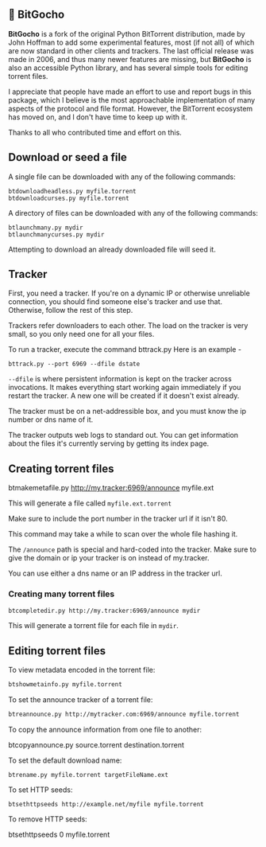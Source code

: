 ## 🍄 BitGocho

**BitGocho** is a fork of the original Python BitTorrent distribution, made by
John Hoffman to add some experimental features, most (if not all) of which are
now standard in other clients and trackers. The last official release was made
in 2006, and thus many newer features are missing, but **BitGocho** is also an
accessible Python library, and has several simple tools for editing torrent
files.

I appreciate that people have made an effort to use and report bugs in this
package, which I believe is the most approachable implementation of many aspects
of the protocol and file format. However, the BitTorrent ecosystem has moved on,
and I don't have time to keep up with it.

Thanks to all who contributed time and effort on this.

## Download or seed a file

A single file can be downloaded with any of the following commands:

    btdownloadheadless.py myfile.torrent
    btdownloadcurses.py myfile.torrent

A directory of files can be downloaded with any of the following commands:

    btlaunchmany.py mydir
    btlaunchmanycurses.py mydir

Attempting to download an already downloaded file will seed it.

## Tracker
First, you need a tracker. If you're on a dynamic IP or otherwise 
unreliable connection, you should find someone else's tracker and 
use that. Otherwise, follow the rest of this step.

Trackers refer downloaders to each other. The load on the tracker 
is very small, so you only need one for all your files.

To run a tracker, execute the command bttrack.py Here is an example -

    bttrack.py --port 6969 --dfile dstate

`--dfile` is where persistent information is kept on the tracker across 
invocations. It makes everything start working again immediately if 
you restart the tracker. A new one will be created if it doesn't exist 
already.

The tracker must be on a net-addressible box, and you must know the 
ip number or dns name of it.

The tracker outputs web logs to standard out. You can get information 
about the files it's currently serving by getting its index page. 


## Creating torrent files

btmakemetafile.py http://my.tracker:6969/announce myfile.ext

This will generate a file called `myfile.ext.torrent`

Make sure to include the port number in the tracker url if it isn't 80.

This command may take a while to scan over the whole file hashing it.

The `/announce` path is special and hard-coded into the tracker. 
Make sure to give the domain or ip your tracker is on instead of 
my.tracker.

You can use either a dns name or an IP address in the tracker url.

### Creating many torrent files
```bash
btcompletedir.py http://my.tracker:6969/announce mydir
```

This will generate a torrent file for each file in `mydir`.

## Editing torrent files

To view metadata encoded in the torrent file:
```bash
btshowmetainfo.py myfile.torrent
```

To set the announce tracker of a torrent file:
```bash
btreannounce.py http://mytracker.com:6969/announce myfile.torrent
```

To copy the announce information from one file to another:

btcopyannounce.py source.torrent destination.torrent

To set the default download name:

    btrename.py myfile.torrent targetFileName.ext

To set HTTP seeds:

    btsethttpseeds http://example.net/myfile myfile.torrent

To remove HTTP seeds:

btsethttpseeds 0 myfile.torrent


